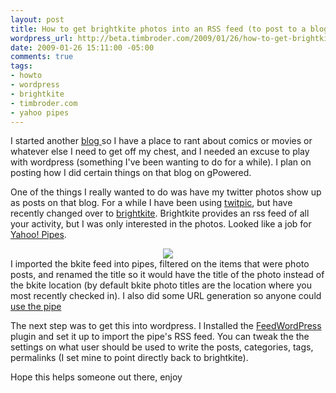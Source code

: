 ```yaml
--- 
layout: post
title: How to get brightkite photos into an RSS feed (to post to a blog)
wordpress_url: http://beta.timbroder.com/2009/01/26/how-to-get-brightkite-photos-into-an-rss-feed-to-post-to-a-blog/
date: 2009-01-26 15:11:00 -05:00
comments: true
tags: 
- howto
- wordpress
- brightkite
- timbroder.com
- yahoo pipes
---
```

I started another <a href="http://www.timbroder.com">blog </a>so I have a place to rant about comics or movies or whatever else I need to get off my chest, and I needed an excuse to play with wordpress (something I've been wanting to do for a while).  I plan on posting how I did certain things on that blog on gPowered.



One of the things I really wanted to do was have my twitter photos show up as posts on that blog.  For a while I have been using <a href="http://twitpic.com/photos/broderboy">twitpic</a>, but have recently changed over to <a href="http://brightkite.com/people/broderboy">brightkite</a>.  Brightkite provides an rss feed of all your activity, but I was only interested in the photos.  Looked like a job for <a href="http://pipes.yahoo.com/pipes/pipe.info?_id=PMOQjpHo3RGyu7JdLXO0Kg">Yahoo! Pipes</a>.



<div class="separator" style="clear: both; text-align: center;"><a href="http://4.bp.blogspot.com/_Ng3QbVQfLZ8/SX3Uw_HR3KI/AAAAAAAAajI/XPnLMt02wdQ/s1600-h/pipe1.JPG" imageanchor="1" style="margin-left: 1em; margin-right: 1em;"><img src="http://4.bp.blogspot.com/_Ng3QbVQfLZ8/SX3Uw_HR3KI/AAAAAAAAajI/XPnLMt02wdQ/s320/pipe1.JPG" vi="true" border="0" /></a></div>I imported the bkite feed into pipes, filtered on the items that were photo posts, and renamed the title so it would have the title of the photo instead of the bkite location (by default bkite photo titles are the location where you most recently checked in).  I also did some URL generation so anyone could <a href="http://pipes.yahoo.com/pipes/pipe.run?_id=PMOQjpHo3RGyu7JdLXO0Kg&amp;_render=rss&amp;username=broderboy">use the pipe</a>



The next step was to get this into wordpress.  I Installed the <a href="http://projects.radgeek.com/feedwordpress/">FeedWordPress</a> plugin and set it up to import the pipe's RSS feed.  You can tweak the the settings on what user should be used to write the posts, categories, tags, permalinks (I set mine to point directly back to brightkite).



Hope this helps someone out there, enjoy
